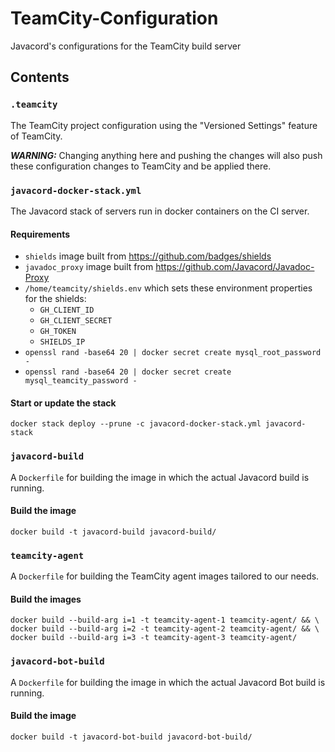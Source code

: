# TeamCity-Configuration
Javacord's configurations for the TeamCity build server

## Contents

### `.teamcity`

The TeamCity project configuration using the "Versioned Settings" feature of TeamCity.

***WARNING:*** Changing anything here and pushing the changes will also push these
configuration changes to TeamCity and be applied there.

### `javacord-docker-stack.yml`

The Javacord stack of servers run in docker containers on the CI server.

#### Requirements

* `shields` image built from https://github.com/badges/shields
* `javadoc_proxy` image built from https://github.com/Javacord/Javadoc-Proxy
* `/home/teamcity/shields.env` which sets these environment properties for the shields:
  * `GH_CLIENT_ID`
  * `GH_CLIENT_SECRET`
  * `GH_TOKEN`
  * `SHIELDS_IP`
* `openssl rand -base64 20 | docker secret create mysql_root_password -`
* `openssl rand -base64 20 | docker secret create mysql_teamcity_password -`

#### Start or update the stack

```shell
docker stack deploy --prune -c javacord-docker-stack.yml javacord-stack
```

### `javacord-build`

A `Dockerfile` for building the image in which the actual Javacord build is running.

#### Build the image

```shell
docker build -t javacord-build javacord-build/
```

### `teamcity-agent`

A `Dockerfile` for building the TeamCity agent images tailored to our needs.

#### Build the images

```shell
docker build --build-arg i=1 -t teamcity-agent-1 teamcity-agent/ && \
docker build --build-arg i=2 -t teamcity-agent-2 teamcity-agent/ && \
docker build --build-arg i=3 -t teamcity-agent-3 teamcity-agent/
```

### `javacord-bot-build`

A `Dockerfile` for building the image in which the actual Javacord Bot build is running.

#### Build the image

```shell
docker build -t javacord-bot-build javacord-bot-build/
```
